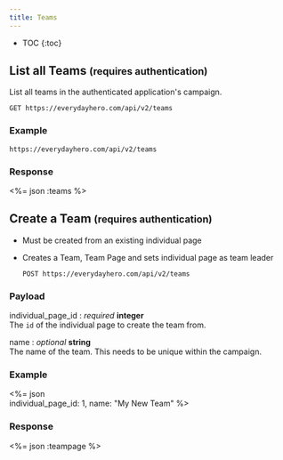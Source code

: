 ```yaml
---
title: Teams
---
```


* TOC
{:toc}

## List all Teams <small>(requires authentication)</small>

List all teams in the authenticated application's campaign.

    GET https://everydayhero.com/api/v2/teams

### Example

    https://everydayhero.com/api/v2/teams

### Response

<%= json :teams %>

## Create a Team <small>(requires authentication)</small>

* Must be created from an existing individual page

* Creates a Team, Team Page and sets individual page as team leader


      POST https://everydayhero.com/api/v2/teams

### Payload

individual_page_id : _required_ **integer**<br/>
The `id` of the individual page to create the team from.

name : _optional_ **string**<br/>
The name of the team. This needs to be unique within the campaign.

### Example

<%= json \
  individual_page_id: 1,
  name: "My New Team"
%>

### Response
<%= json :teampage %>
